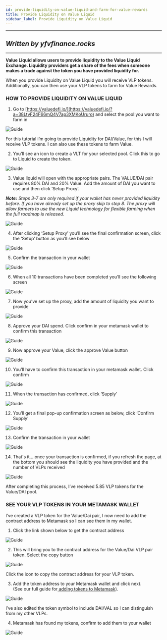 ```yaml
---
id: provide-liquidity-on-value-liquid-and-farm-for-value-rewards
title: Provide Liquidity on Value Liquid
sidebar_label: Provide Liquidity on Value Liquid
---
```

---
*Written by yfvfinance.rocks*
---
---

**Value Liquid allows users to provide liquidity to the Value Liquid Exchange. Liquidity providers get a share of the fees when someone makes a trade against the token you have provided liquidity for.**

When you provide Liquidity on Value Liquid you will receive VLP tokens. Additionally, you can then use your VLP tokens to farm for Value Rewards.

### HOW TO PROVIDE LIQUIDITY ON VALUE LIQUID

1. Go to [https://valuedefi.io/](https://valuedefi.io/?a=38LtvF24F66mQ4V7ap3XMKoUruro) and select the pool you want to farm in

![Guide](../img/g2-1.png)

For this tutorial i’m going to provide Liquidity for DAI/Value, for this I will receive VLP tokens. I can also use these tokens to farm Value.

2. You’ll see an icon to create a VLT for your selected pool. Click this to go to Liquid to create the token.  

![Guide](../img/g2-2.png)

3. Value liquid will open with the appropriate pairs. The VALUE/DAI pair requires 80% DAI and 20% Value. Add the amount of DAI you want to use and then click ‘Setup Proxy’.

_**Note:** Steps 3-7 are only required if your wallet has never provided liquidity before. If you have already set up the proxy skip to step 8._ _The proxy will allow farmers to use the new Liquid technology for flexible farming when the full roadmap is released._  

![Guide](../img/g2-3.png)

4. After clicking ‘Setup Proxy’ you’ll see the final confirmation screen, click the ‘Setup’ button as you’ll see below

![Guide](../img/g2-4.png)

5. Confirm the transaction in your wallet 

![Guide](../img/g2-5.png)

6. When all 10 transactions have been completed you’ll see the following screen

![Guide](../img/g2-6.png)

7. Now you’ve set up the proxy, add the amount of liquidity you want to provide

![Guide](../img/g2-7.png)

8. Approve your DAI spend. Click confirm in your metamask wallet to confirm this transaction

![Guide](../img/g2-8.png)

9. Now approve your Value, click the approve Value button  

![Guide](../img/g2-9.png)

10. You’ll have to confirm this transaction in your metamask wallet. Click confirm

![Guide](../img/g2-10.png)

11. When the transaction has confirmed, click ‘Supply’  

![Guide](../img/g2-11.png)

12. You’ll get a final pop-up confirmation screen as below, click ‘Confirm Supply’

![Guide](../img/g2-12.png)

13. Confirm the transaction in your wallet 

![Guide](../img/g2-13.png)

14. That's it….once your transaction is confirmed, if you refresh the page, at the bottom you should see the liquidity you have provided and the number of VLPs received

![Guide](../img/g2-14.png)

After completing this process, I’ve received 5.85 VLP tokens for the Value/DAI pool.

### SEE YOUR VLP TOKENS IN YOUR METAMASK WALLET

I’ve created a VLP token for the Value/Dai pair, I now need to add the contract address to Metamask so I can see them in my wallet.

1. Click the link shown below to get the contract address

![Guide](../img/g2-15.png)

2. This will bring you to the contract address for the Value/Dai VLP pair token. Select the copy button

![Guide](../img/g2-16.png)

Click the icon to copy the contract address for your VLP token.

3. Add the token address to your Metamask wallet and click next.  
 \(See our full guide for[ adding tokens to Metamask](https://yfvalue.rocks/what-is-staking/add-a-token-to-your-metamask-wallet/)\).  

![Guide](../img/g2-17.png)

I’ve also edited the token symbol to include DAI/VAL so I can distinguish from my other VLPs.

4. Metamask has found my tokens, confirm to add them to your wallet

![Guide](../img/g2-18.png)


